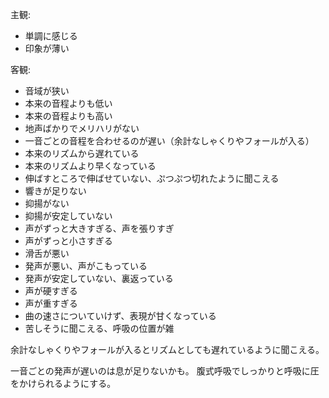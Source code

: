 主観:

- 単調に感じる
- 印象が薄い

客観:

- 音域が狭い
- 本来の音程よりも低い
- 本来の音程よりも高い
- 地声ばかりでメリハリがない
- 一音ごとの音程を合わせるのが遅い（余計なしゃくりやフォールが入る）
- 本来のリズムから遅れている
- 本来のリズムより早くなっている
- 伸ばすところで伸ばせていない、ぷつぷつ切れたように聞こえる
- 響きが足りない
- 抑揚がない
- 抑揚が安定していない
- 声がずっと大きすぎる、声を張りすぎ
- 声がずっと小さすぎる
- 滑舌が悪い
- 発声が悪い、声がこもっている
- 発声が安定していない、裏返っている
- 声が硬すぎる
- 声が重すぎる
- 曲の速さについていけず、表現が甘くなっている
- 苦しそうに聞こえる、呼吸の位置が雑

余計なしゃくりやフォールが入るとリズムとしても遅れているように聞こえる。

一音ごとの発声が遅いのは息が足りないかも。
腹式呼吸でしっかりと呼吸に圧をかけられるようにする。
